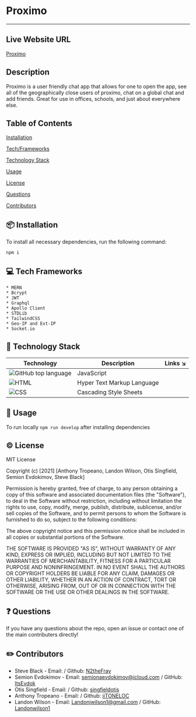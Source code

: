# Proximo
---
## Live Website URL

[Proximo](https://blooming-wildwood-24520.herokuapp.com)

## Description

Proximo is a user friendly chat app that allows for one to open the app, see all of the geographically close users of proximo, chat on a global chat and add friends. Great for use in offices, schools, and just about everywhere else. 

## Table of Contents

[Installation](#package-installation)

[Tech/Frameworks](#computer-tech-frameworks)  

[Technology Stack](#penguin-technology-stack)

[Usage](#thought_balloon-usage)

[License](#copyright-license)

[Questions](#question-questions)

[Contributors](#pencil2-contributors)

## :package: Installation

To install all necessary dependencies, run the following command:

    npm i

## :computer: Tech Frameworks
    * MERN 
    * Bcrypt
    * JWT
    * Graphql
    * Apollo Client 
    * STDLib
    * TailwindCSS
    * Geo-IP and Ext-IP
    * Socket.io  
        
## :penguin: Technology Stack

| Technology | Description                        |Links ↘️ |
| ---------- | -----------------------------------| ------|
|![GitHub top language](https://img.shields.io/github/languages/top/iiTONELOC/proximo?color=yellow&label=JavaScript&message=97.6%&style=flat-square) | JavaScript |   |
|![HTML](https://img.shields.io/static/v1?label=HTML&message=1.8%&color=orange&style=flat-square)| Hyper Text Markup Language |         |
|![CSS](https://img.shields.io/static/v1?label=CSS&message=0.6%&color=purple&style=flat-square)| Cascading Style Sheets |                                  |

## :thought_balloon: Usage

To run locally ```npm run develop``` after installing dependencies


## :copyright: License

MIT License

Copyright (c) [2021] [Anthony Tropeano, Landon Wilson, Otis Singfield, Semion Evdokimov, Steve Black]

Permission is hereby granted, free of charge, to any person obtaining a copy
of this software and associated documentation files (the "Software"), to deal
in the Software without restriction, including without limitation the rights
to use, copy, modify, merge, publish, distribute, sublicense, and/or sell
copies of the Software, and to permit persons to whom the Software is
furnished to do so, subject to the following conditions:

The above copyright notice and this permission notice shall be included in all
copies or substantial portions of the Software.

THE SOFTWARE IS PROVIDED "AS IS", WITHOUT WARRANTY OF ANY KIND, EXPRESS OR
IMPLIED, INCLUDING BUT NOT LIMITED TO THE WARRANTIES OF MERCHANTABILITY,
FITNESS FOR A PARTICULAR PURPOSE AND NONINFRINGEMENT. IN NO EVENT SHALL THE
AUTHORS OR COPYRIGHT HOLDERS BE LIABLE FOR ANY CLAIM, DAMAGES OR OTHER
LIABILITY, WHETHER IN AN ACTION OF CONTRACT, TORT OR OTHERWISE, ARISING FROM,
OUT OF OR IN CONNECTION WITH THE SOFTWARE OR THE USE OR OTHER DEALINGS IN THE
SOFTWARE.

## :question: Questions

If you have any questions about the repo, open an issue or contact one of the main contributers directly!

## :pencil2: Contributors
- Steve Black - Email: / Github: [N2theFray](https://github.com/N2theFray)
- Semion Evdokimov - Email: semionaevdokimov@icloud.com / GitHub: [ItsEvdok](https://github.com/ItsEvdok)
- Otis Singfield - Email: / Github: [singfieldotis](https://github.com/singfieldotis)
- Anthony Tropeano - Email: / Github: [iiTONELOC](https://github.com/iiTONELOC)
- Landon Wilson - Email: Landonjwilson1@gmail.com / GitHub: [Landonwilson1](https://github.com/Landonwilson1)

